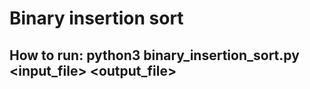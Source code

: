 # Binary insertion sort
## How to run:  python3 binary_insertion_sort.py <input_file> <output_file>
